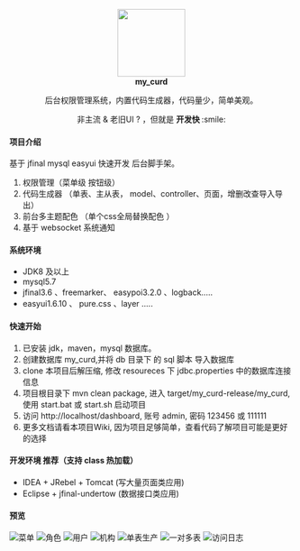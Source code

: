 
<p align="center" style='font-weight:bold'>
    <img src="https://images.gitee.com/uploads/images/2019/0213/221706_3326cf26_608004.png" width="120">
    <br/>
    my_curd
    <p align="center">
        后台权限管理系统，内置代码生成器，代码量少，简单美观。
    </p>
    <p align="center">
        非主流 & 老旧UI ? ，但就是 <b> 开发快 </b> :smile:
    </p>    
</p>

#### 项目介绍
基于 jfinal mysql easyui 快速开发 后台脚手架。 
1. 权限管理（菜单级 按钮级）
2. 代码生成器 （单表、主从表， model、controller、页面，增删改查导入导出）
3. 前台多主题配色  （单个css全局替换配色 ）
4. 基于 websocket 系统通知


#### 系统环境
-  JDK8 及以上
-  mysql5.7
-  jfinal3.6 、freemarker、 easypoi3.2.0 、logback.....
-  easyui1.6.10 、 pure.css 、layer .....

#### 快速开始
1. 已安装 jdk，maven，mysql 数据库。
2. 创建数据库 my_curd,并将 db 目录下 的 sql 脚本 导入数据库
3. clone 本项目后解压缩, 修改 resoureces 下 jdbc.properties 中的数据库连接信息
4. 项目根目录下 mvn clean package, 进入 target/my_curd-release/my_curd, 使用 start.bat 或 start.sh 启动项目
5. 访问 http://localhost/dashboard, 账号 admin, 密码 123456 或 111111
6. 更多文档请看本项目Wiki, 因为项目足够简单，查看代码了解项目可能是更好的选择

#### 开发环境 推荐（支持 class 热加载）
-  IDEA + JRebel + Tomcat     (写大量页面类应用)
-  Eclipse + jfinal-undertow  (数据接口类应用)

#### 预览 
![菜单](https://raw.githubusercontent.com/qinyou/my_curd/master/preview/menu.png "menu.png")
![角色](https://raw.githubusercontent.com/qinyou/my_curd/master/preview/role.png "role.png")
![用户](https://raw.githubusercontent.com/qinyou/my_curd/master/preview/user.png "user.png")
![机构](https://raw.githubusercontent.com/qinyou/my_curd/master/preview/org.png "org.png")
![单表生产](https://raw.githubusercontent.com/qinyou/my_curd/master/preview/single.png "single.png")
![一对多表](https://raw.githubusercontent.com/qinyou/my_curd/master/preview/otm.png "otm.png")
![访问日志](https://raw.githubusercontent.com/qinyou/my_curd/master/preview/log.png "log.png")



